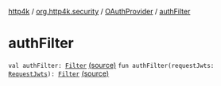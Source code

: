 [http4k](../../index.md) / [org.http4k.security](../index.md) / [OAuthProvider](index.md) / [authFilter](./auth-filter.md)

# authFilter

`val authFilter: `[`Filter`](../../org.http4k.core/-filter/index.md) [(source)](https://github.com/http4k/http4k/blob/master/http4k-security-oauth/src/main/kotlin/org/http4k/security/OAuthProvider.kt#L31)
`fun authFilter(requestJwts: `[`RequestJwts`](../../org.http4k.security.openid/-request-jwts/index.md)`): `[`Filter`](../../org.http4k.core/-filter/index.md) [(source)](https://github.com/http4k/http4k/blob/master/http4k-security-oauth/src/main/kotlin/org/http4k/security/OAuthProvider.kt#L34)